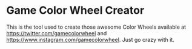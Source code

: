 # Game Color Wheel Creator
This is the tool used to create those awesome Color Wheels available at https://twitter.com/gamecolorwheel and https://www.instagram.com/gamecolorwheel. Just go crazy with it.
